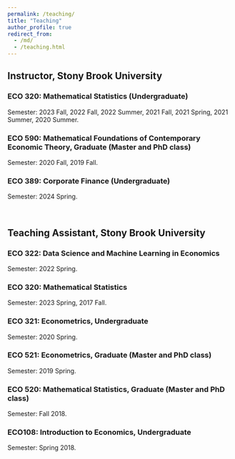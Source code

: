 ```yaml
---
permalink: /teaching/
title: "Teaching"
author_profile: true
redirect_from: 
  - /md/
  - /teaching.html
---
```


## Instructor, Stony Brook University
### ECO 320: Mathematical Statistics (Undergraduate)
Semester: 2023 Fall, 2022 Fall,  2022 Summer, 2021 Fall,  2021 Spring,  2021 Summer, 2020 Summer.

### ECO 590: Mathematical Foundations of Contemporary Economic Theory, Graduate (Master and PhD class)
Semester:  2020 Fall,  2019 Fall.

### ECO 389: Corporate Finance (Undergraduate)
Semester: 2024 Spring.


<br />

## Teaching Assistant, Stony Brook University
### ECO 322: Data Science and Machine Learning in Economics
Semester: 2022 Spring.

### ECO 320: Mathematical Statistics
Semester: 2023 Spring, 2017 Fall.

### ECO 321: Econometrics, Undergraduate
Semester: 2020 Spring.

### ECO 521: Econometrics, Graduate (Master and PhD class)
Semester: 2019 Spring.

### ECO 520: Mathematical Statistics, Graduate (Master and PhD class)
Semester: Fall 2018.

### ECO108: Introduction to Economics, Undergraduate
Semester: Spring 2018.



